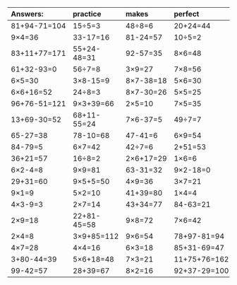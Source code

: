 | Answers: | practice | makes | perfect | ! |
| :--- | :--- | :--- | :--- | :--- |
| 81+94-71=104 | 15÷5=3 | 48÷8=6 | 20+24=44 | 85+4=89 | 
| 9×4=36 | 33-17=16 | 81-24=57 | 10÷5=2 | 71-37=34 | 
| 83+11+77=171 | 55+24-48=31 | 92-57=35 | 8×6=48 | 18÷2=9 | 
| 61+32-93=0 | 56÷7=8 | 3×9=27 | 7×8=56 | 15+89+53=157 | 
| 6×5=30 | 3×8-15=9 | 8×7-38=18 | 5×6=30 | 9×5-1=44 | 
| 6×6+16=52 | 24÷8=3 | 8×7-30=26 | 5×5=25 | 74+14=88 | 
| 96+76-51=121 | 9×3+39=66 | 2×5=10 | 7×5=35 | 58+22+80=160 | 
| 13+69-30=52 | 68+11-55=24 | 7×6-37=5 | 49÷7=7 | 29-28=1 | 
| 65-27=38 | 78-10=68 | 47-41=6 | 6×9=54 | 3×5+7=22 | 
| 84-79=5 | 6×7=42 | 42÷7=6 | 2+51=53 | 21+50=71 | 
| 36+21=57 | 16÷8=2 | 2×6+17=29 | 1×6=6 | 60-11=49 | 
| 6×2-4=8 | 9×9=81 | 63-31=32 | 9×2-18=0 | 5×4=20 | 
| 29+31=60 | 9×5+5=50 | 4×9=36 | 3×7=21 | 9×2=18 | 
| 9×1=9 | 5×2=10 | 41+39=80 | 1×4=4 | 92-65=27 | 
| 4×3-9=3 | 2×7=14 | 43+34=77 | 84-63=21 | 88+3=91 | 
| 2×9=18 | 22+81-45=58 | 9×8=72 | 7×6=42 | 40+34-32=42 | 
| 2×4=8 | 3×9+85=112 | 9×6=54 | 78+97-81=94 | 5×9=45 | 
| 4×7=28 | 4×4=16 | 6×3=18 | 85+31-69=47 | 98+65-5=158 | 
| 3+80-44=39 | 5×6+18=48 | 7×3=21 | 11+75+76=162 | 24÷6=4 | 
| 99-42=57 | 28+39=67 | 8×2=16 | 92+37-29=100 | 50+12+48=110 | 
